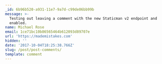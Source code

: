 ```yaml
---
_id: 6b96b520-a931-11e7-9a7d-c99de06bb99b
message: >-
  Testing out leaving a comment with the new Staticman v2 endpoint and reCAPTCHA
  enabled.
name: Michael Rose
email: 1ce71bc10b86565464b612093d89707e
url: 'https://mademistakes.com'
hidden: ''
date: '2017-10-04T18:25:38.766Z'
slug: /post/post-comments/
template: comment
---
```

